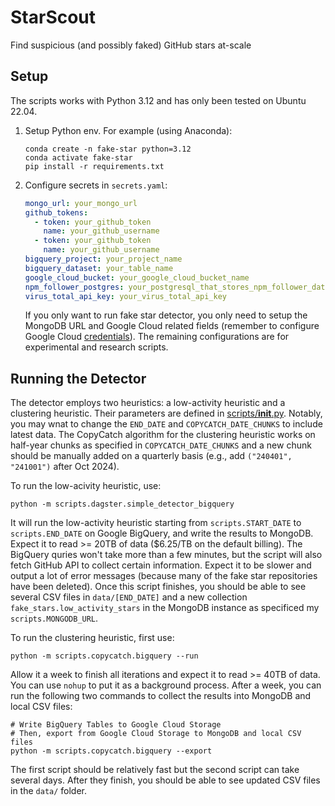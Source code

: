 # StarScout

Find suspicious (and possibly faked) GitHub stars at-scale

## Setup

The scripts works with Python 3.12 and has only been tested on Ubuntu 22.04.

1. Setup Python env. For example (using Anaconda):

    ```shell
    conda create -n fake-star python=3.12
    conda activate fake-star
    pip install -r requirements.txt
    ```

2. Configure secrets in `secrets.yaml`:

    ```yaml
    mongo_url: your_mongo_url
    github_tokens:
      - token: your_github_token
        name: your_github_username
      - token: your_github_token
        name: your_github_username
    bigquery_project: your_project_name
    bigquery_dataset: your_table_name
    google_cloud_bucket: your_google_cloud_bucket_name
    npm_follower_postgres: your_postgresql_that_stores_npm_follower_dataset
    virus_total_api_key: your_virus_total_api_key
    ```

    If you only want to run fake star detector, you only need to setup the MongoDB URL and Google Cloud related fields (remember to configure Google Cloud [credentials](https://cloud.google.com/bigquery/docs/authentication#client-libs)). The remaining configurations are for experimental and research scripts.

## Running the Detector

The detector employs two heuristics: a low-activity heuristic and a clustering heuristic. Their parameters are defined in [scripts/__init__.py](scripts/__init__.py). Notably, you may wnat to change the `END_DATE` and `COPYCATCH_DATE_CHUNKS` to include latest data. The CopyCatch algorithm for the clustering heuristic works on half-year chunks as specified in `COPYCATCH_DATE_CHUNKS` and a new chunk should be manually added on a quarterly basis (e.g., add `("240401", "241001")` after Oct 2024).

To run the low-acivity heuristic, use:

```shell
python -m scripts.dagster.simple_detector_bigquery
```

It will run the low-activity heuristic starting from `scripts.START_DATE` to `scripts.END_DATE` on Google BigQuery, and write the results to MongoDB. Expect it to read >= 20TB of data ($6.25/TB on the default billing). The BigQuery quries won't take more than a few minutes, but the script will also fetch GitHub API to collect certain information. Expect it to be slower and output a lot of error messages (because many of the fake star repositories have been deleted). Once this script finishes, you should be able to see several CSV files in `data/[END_DATE]` and a new collection `fake_stars.low_activity_stars` in the MongoDB instance as specificed my `scripts.MONGODB_URL`.

To run the clustering heuristic, first use:

```shell
python -m scripts.copycatch.bigquery --run
```

Allow it a week to finish all iterations and expect it to read >= 40TB of data. You can use `nohup` to put it as a background process. After a week, you can run the following two commands to collect the results into MongoDB and local CSV files:

```shell
# Write BigQuery Tables to Google Cloud Storage
# Then, export from Google Cloud Storage to MongoDB and local CSV files
python -m scripts.copycatch.bigquery --export
```

The first script should be relatively fast but the second script can take several days. After they finish, you should be able to see updated CSV files in the `data/` folder.
